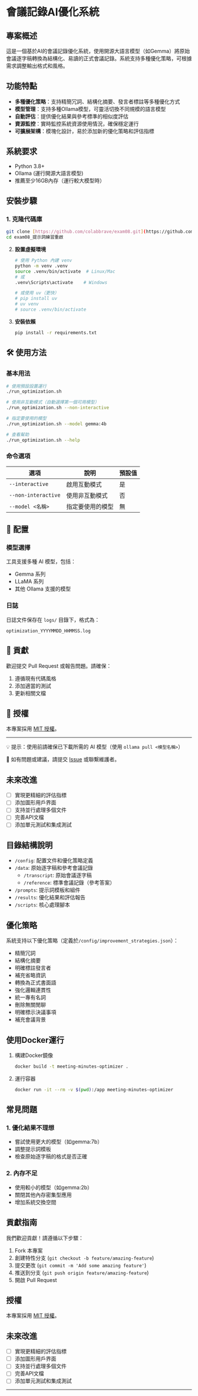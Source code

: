 # 會議記錄AI優化系統

## 專案概述
這是一個基於AI的會議記錄優化系統，使用開源大語言模型（如Gemma）將原始會議逐字稿轉換為結構化、易讀的正式會議記錄。系統支持多種優化策略，可根據需求調整輸出格式和風格。

## 功能特點

- **多種優化策略**：支持精簡冗詞、結構化摘要、發言者標註等多種優化方式
- **模型管理**：支持多種Ollama模型，可靈活切換不同規模的語言模型
- **自動評估**：提供優化結果與參考標準的相似度評估
- **資源監控**：實時監控系統資源使用情況，確保穩定運行
- **可擴展架構**：模塊化設計，易於添加新的優化策略和評估指標

## 系統要求

- Python 3.8+
- Ollama (運行開源大語言模型)
- 推薦至少16GB內存（運行較大模型時）

## 安裝步驟

### 1. 克隆代碼庫
```bash
git clone [https://github.com/colabbrave/exam08.git](https://github.com/colabbrave/exam08.git)
cd exam08_提示詞練習重啟
```

2. **設置虛擬環境**
   ```bash
   # 使用 Python 內建 venv
   python -m venv .venv
   source .venv/bin/activate  # Linux/Mac
   # 或
   .venv\Scripts\activate    # Windows
   
   # 或使用 uv（更快）
   # pip install uv
   # uv venv
   # source .venv/bin/activate
   ```

3. **安裝依賴**
   ```bash
   pip install -r requirements.txt
   ```

## 🛠 使用方法

### 基本用法

```bash
# 使用預設設置運行
./run_optimization.sh

# 使用非互動模式（自動選擇第一個可用模型）
./run_optimization.sh --non-interactive

# 指定要使用的模型
./run_optimization.sh --model gemma:4b

# 查看幫助
./run_optimization.sh --help
```

### 命令選項

| 選項 | 說明 | 預設值 |
|------|------|--------|
| `--interactive` | 啟用互動模式 | 是 |
| `--non-interactive` | 使用非互動模式 | 否 |
| `--model <名稱>` | 指定要使用的模型 | 無 |

## 🔧 配置

### 模型選擇

工具支援多種 AI 模型，包括：
- Gemma 系列
- LLaMA 系列
- 其他 Ollama 支援的模型

### 日誌

日誌文件保存在 `logs/` 目錄下，格式為：
```
optimization_YYYYMMDD_HHMMSS.log
```

## 🤝 貢獻

歡迎提交 Pull Request 或報告問題。請確保：

1. 遵循現有代碼風格
2. 添加適當的測試
3. 更新相關文檔

## 📄 授權

本專案採用 [MIT 授權](LICENSE)。

---

💡 提示：使用前請確保已下載所需的 AI 模型（使用 `ollama pull <模型名稱>`）

📧 如有問題或建議，請提交 [Issue](https://github.com/colabbrave/exam08/issues) 或聯繫維護者。

## 未來改進

- [ ] 實現更精細的評估指標
- [ ] 添加圖形用戶界面
- [ ] 支持並行處理多個文件
- [ ] 完善API文檔
- [ ] 添加單元測試和集成測試

## 目錄結構說明

- `/config`: 配置文件和優化策略定義
- `/data`: 原始逐字稿和參考會議記錄
  - `/transcript`: 原始會議逐字稿
  - `/reference`: 標準會議記錄（參考答案）
- `/prompts`: 提示詞模板和組件
- `/results`: 優化結果和評估報告
- `/scripts`: 核心處理腳本

## 優化策略

系統支持以下優化策略（定義於`/config/improvement_strategies.json`）：

- 精簡冗詞
- 結構化摘要
- 明確標註發言者
- 補充省略資訊
- 轉換為正式書面語
- 強化邏輯連貫性
- 統一專有名詞
- 刪除無關閒聊
- 明確標示決議事項
- 補充會議背景

## 使用Docker運行

1. 構建Docker鏡像
   ```bash
   docker build -t meeting-minutes-optimizer .
   ```

2. 運行容器
   ```bash
   docker run -it --rm -v $(pwd):/app meeting-minutes-optimizer
   ```

## 常見問題

### 1. 優化結果不理想
- 嘗試使用更大的模型（如gemma:7b）
- 調整提示詞模板
- 檢查原始逐字稿的格式是否正確

### 2. 內存不足
- 使用較小的模型（如gemma:2b）
- 關閉其他內存密集型應用
- 增加系統交換空間

## 貢獻指南

我們歡迎貢獻！請遵循以下步驟：

1. Fork 本專案
2. 創建特性分支 (`git checkout -b feature/amazing-feature`)
3. 提交更改 (`git commit -m 'Add some amazing feature'`)
4. 推送到分支 (`git push origin feature/amazing-feature`)
5. 開啟 Pull Request

## 授權

本專案採用 [MIT 授權](LICENSE)。

## 未來改進

- [ ] 實現更精細的評估指標
- [ ] 添加圖形用戶界面
- [ ] 支持並行處理多個文件
- [ ] 完善API文檔
- [ ] 添加單元測試和集成測試

---
